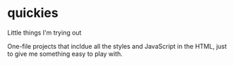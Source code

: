 # quickies
Little things I'm trying out

One-file projects that incldue all the styles and JavaScript in the HTML, just to give me something easy to play with.
